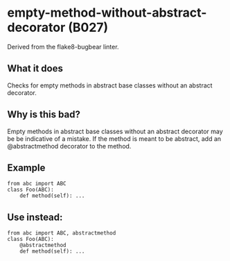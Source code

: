 # empty-method-without-abstract-decorator (B027)
Derived from the flake8-bugbear linter.
## What it does
Checks for empty methods in abstract base classes without an abstract
decorator.
## Why is this bad?
Empty methods in abstract base classes without an abstract decorator may be
be indicative of a mistake. If the method is meant to be abstract, add an
@abstractmethod decorator to the method.
## Example
```
from abc import ABC
class Foo(ABC):
    def method(self): ...
```
## Use instead:
```
from abc import ABC, abstractmethod
class Foo(ABC):
    @abstractmethod
    def method(self): ...
```